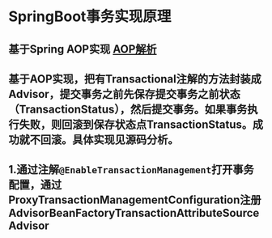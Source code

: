 # SpringBoot事务实现原理

## 基于Spring AOP实现 [AOP解析](https://github.com/lucky-xin/Learning/blob/gh-pages/md/Spring%E6%BA%90%E7%A0%81%E5%AD%A6%E4%B9%A0%E4%B9%8BAOP.md)

## 基于AOP实现，把有Transactional注解的方法封装成Advisor，提交事务之前先保存提交事务之前状态（TransactionStatus），然后提交事务。如果事务执行失败，则回滚到保存状态点TransactionStatus。成功就不回滚。具体实现见源码分析。

## 1.通过注解`@EnableTransactionManagement`打开事务配置，通过ProxyTransactionManagementConfiguration注册AdvisorBeanFactoryTransactionAttributeSourceAdvisor
```java

```
